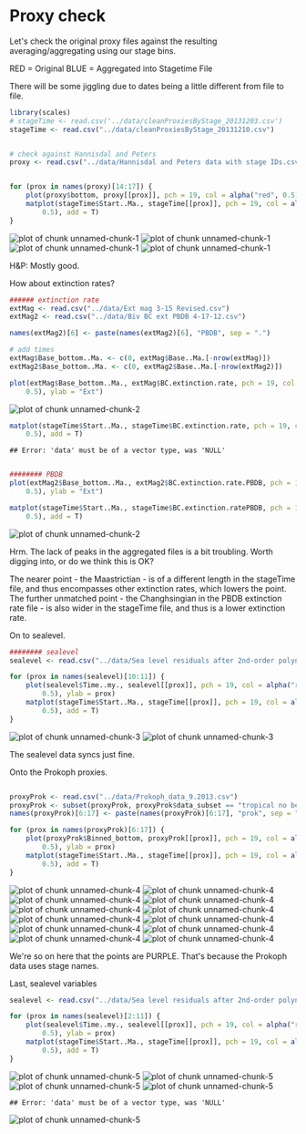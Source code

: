 Proxy check
========================================================

Let's check the original proxy files against the resulting averaging/aggregating using our stage bins.

RED = Original
BLUE = Aggregated into Stagetime File

There will be some jiggling due to dates being a little different from file to file.


```r
library(scales)
# stageTime <- read.csv('../data/cleanProxiesByStage_20131203.csv')
stageTime <- read.csv("../data/cleanProxiesByStage_20131210.csv")


# check against Hannisdal and Peters
proxy <- read.csv("../data/Hannisdal and Peters data with stage IDs.csv", na.strings = "?")


for (prox in names(proxy)[14:17]) {
    plot(proxy$bottom, proxy[[prox]], pch = 19, col = alpha("red", 0.5), ylab = prox)
    matplot(stageTime$Start..Ma., stageTime[[prox]], pch = 19, col = alpha("blue", 
        0.5), add = T)
}
```

![plot of chunk unnamed-chunk-1](figure/unnamed-chunk-11.png) ![plot of chunk unnamed-chunk-1](figure/unnamed-chunk-12.png) ![plot of chunk unnamed-chunk-1](figure/unnamed-chunk-13.png) ![plot of chunk unnamed-chunk-1](figure/unnamed-chunk-14.png) 


H&P: Mostly good.

How about extinction rates?


```r
###### extinction rate
extMag <- read.csv("../data/Ext mag 3-15 Revised.csv")
extMag2 <- read.csv("../data/Biv BC ext PBDB 4-17-12.csv")

names(extMag2)[6] <- paste(names(extMag2)[6], "PBDB", sep = ".")

# add times
extMag$Base_bottom..Ma. <- c(0, extMag$Base..Ma.[-nrow(extMag)])
extMag2$Base_bottom..Ma. <- c(0, extMag2$Base..Ma.[-nrow(extMag2)])

plot(extMag$Base_bottom..Ma., extMag$BC.extinction.rate, pch = 19, col = alpha("red", 
    0.5), ylab = "Ext")
```

![plot of chunk unnamed-chunk-2](figure/unnamed-chunk-21.png) 

```r
matplot(stageTime$Start..Ma., stageTime$BC.extinction.rate, pch = 19, col = alpha("blue", 
    0.5), add = T)
```

```
## Error: 'data' must be of a vector type, was 'NULL'
```

```r

######## PBDB
plot(extMag2$Base_bottom..Ma., extMag2$BC.extinction.rate.PBDB, pch = 19, col = alpha("red", 
    0.5), ylab = "Ext")

matplot(stageTime$Start..Ma., stageTime$BC.extinction.ratePBDB, pch = 19, col = alpha("blue", 
    0.5), add = T)
```

![plot of chunk unnamed-chunk-2](figure/unnamed-chunk-22.png) 


Hrm.  The lack of peaks in the aggregated files is a bit troubling.  Worth digging into, or do we think this is OK?

The nearer point - the Maastrictian - is of a different length in the stageTime file, and thus encompasses other extinction rates, which lowers the point.
The further unmatched point - the Changhsingian in the PBDB extinction rate file - is also wider in the stageTime file, and thus is a lower extinction rate.


On to sealevel.


```r
######## sealevel
sealevel <- read.csv("../data/Sea level residuals after 2nd-order polynomial fit.csv")

for (prox in names(sealevel)[10:11]) {
    plot(sealevel$Time..my., sealevel[[prox]], pch = 19, col = alpha("red", 
        0.5), ylab = prox)
    matplot(stageTime$Start..Ma., stageTime[[prox]], pch = 19, col = alpha("blue", 
        0.5), add = T)
}
```

![plot of chunk unnamed-chunk-3](figure/unnamed-chunk-31.png) ![plot of chunk unnamed-chunk-3](figure/unnamed-chunk-32.png) 



The sealevel data syncs just fine.

Onto the Prokoph proxies.

```r

proxyProk <- read.csv("../data/Prokoph_data_9.2013.csv")
proxyProk <- subset(proxyProk, proxyProk$data_subset == "tropical no benthics")
names(proxyProk)[6:17] <- paste(names(proxyProk)[6:17], "prok", sep = ".")

for (prox in names(proxyProk)[6:17]) {
    plot(proxyProk$Binned_bottom, proxyProk[[prox]], pch = 19, col = alpha("red", 
        0.5), ylab = prox)
    matplot(stageTime$Start..Ma., stageTime[[prox]], pch = 19, col = alpha("blue", 
        0.5), add = T)
}
```

![plot of chunk unnamed-chunk-4](figure/unnamed-chunk-41.png) ![plot of chunk unnamed-chunk-4](figure/unnamed-chunk-42.png) ![plot of chunk unnamed-chunk-4](figure/unnamed-chunk-43.png) ![plot of chunk unnamed-chunk-4](figure/unnamed-chunk-44.png) ![plot of chunk unnamed-chunk-4](figure/unnamed-chunk-45.png) ![plot of chunk unnamed-chunk-4](figure/unnamed-chunk-46.png) ![plot of chunk unnamed-chunk-4](figure/unnamed-chunk-47.png) ![plot of chunk unnamed-chunk-4](figure/unnamed-chunk-48.png) ![plot of chunk unnamed-chunk-4](figure/unnamed-chunk-49.png) ![plot of chunk unnamed-chunk-4](figure/unnamed-chunk-410.png) ![plot of chunk unnamed-chunk-4](figure/unnamed-chunk-411.png) ![plot of chunk unnamed-chunk-4](figure/unnamed-chunk-412.png) 


We're so on here that the points are PURPLE.  That's because the Prokoph data uses stage names.

Last, sealevel variables

```r
sealevel <- read.csv("../data/Sea level residuals after 2nd-order polynomial fit.csv")

for (prox in names(sealevel)[2:11]) {
    plot(sealevel$Time..my., sealevel[[prox]], pch = 19, col = alpha("red", 
        0.5), ylab = prox)
    matplot(stageTime$Start..Ma., stageTime[[prox]], pch = 19, col = alpha("blue", 
        0.5), add = T)
}
```

![plot of chunk unnamed-chunk-5](figure/unnamed-chunk-51.png) ![plot of chunk unnamed-chunk-5](figure/unnamed-chunk-52.png) ![plot of chunk unnamed-chunk-5](figure/unnamed-chunk-53.png) ![plot of chunk unnamed-chunk-5](figure/unnamed-chunk-54.png) 

```
## Error: 'data' must be of a vector type, was 'NULL'
```

![plot of chunk unnamed-chunk-5](figure/unnamed-chunk-55.png) 


